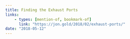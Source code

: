 ```yaml
---
title: Finding the Exhaust Ports
links:
    - types: [mention-of, bookmark-of]
      link: "https://jon.gold/2018/02/exhaust-ports/"
date: "2018-05-12"
---
```

